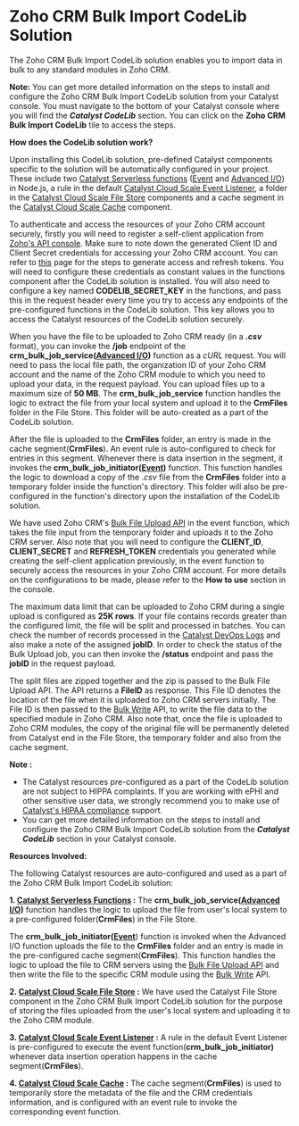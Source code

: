 # Zoho CRM Bulk Import CodeLib Solution

The Zoho CRM Bulk Import CodeLib solution enables you to import data in bulk to any standard modules in Zoho CRM.

**Note:** You can get more detailed information on the steps to install and configure the Zoho CRM Bulk Import CodeLib solution from your Catalyst console. You must navigate to the bottom of your Catalyst console where you will find the **_Catalyst CodeLib_** section. You can click on the **Zoho CRM Bulk Import CodeLib** tile to access the steps.

**How does the CodeLib solution work?**

Upon installing this CodeLib solution, pre-defined Catalyst components specific to the solution will be automatically configured in your project. These include two [Catalyst Serverless functions](https://catalyst.zoho.com/help/functions.html) ([Event](https://catalyst.zoho.com/help/event-functions.html) and [Advanced I/O](https://catalyst.zoho.com/help/advancedio-functions.html)) in Node.js, a rule in the default [Catalyst Cloud Scale Event Listener](https://catalyst.zoho.com/help/event-listeners.html), a folder in the [Catalyst Cloud Scale File Store](https://catalyst.zoho.com/help/file-store.html) components and a cache segment in the [Catalyst Cloud Scale Cache](https://catalyst.zoho.com/help/cache.html) component.

To authenticate and access the resources of your Zoho CRM account securely, firstly you will need to register a self-client application from [Zoho&#39;s API console](https://api-console.zoho.com/). Make sure to note down the generated Client ID and Client Secret credentials for accessing your Zoho CRM account. You can refer to [this](https://catalyst.zoho.com/help/api/introduction/access-and-refresh.html) page for the steps to generate access and refresh tokens. You will need to configure these credentials as constant values in the functions component after the CodeLib solution is installed. You will also need to configure a key named **CODELIB_SECRET_KEY** in the functions, and pass this in the request header every time you try to access any endpoints of the pre-configured functions in the CodeLib solution. This key allows you to access the Catalyst resources of the CodeLib solution securely.

When you have the file to be uploaded to Zoho CRM ready (in a **_.csv_** format), you can invoke the **/job** endpoint of the **crm_bulk_job_service([Advanced I/O](https://catalyst.zoho.com/help/advancedio-functions.html))** function as a _cURL_ request. You will need to pass the local file path, the organization ID of your Zoho CRM account and the name of the Zoho CRM module to which you need to upload your data, in the request payload. You can upload files up to a maximum size of **50 MB**. The **crm_bulk_job_service** function handles the logic to extract the file from your local system and upload it to the **CrmFiles** folder in the File Store. This folder will be auto-created as a part of the CodeLib solution.

After the file is uploaded to the **CrmFiles** folder, an entry is made in the cache segment(**CrmFiles**). An event rule is auto-configured to check for entries in this segment. Whenever there is data insertion in the segment, it invokes the **crm_bulk_job_initiator([Event](https://catalyst.zoho.com/help/event-functions.html))** function. This function handles the logic to download a copy of the ._csv_ file from the **CrmFiles** folder into a temporary folder inside the function's directory. This folder will also be pre-configured in the function's directory upon the installation of the CodeLib solution.

We have used Zoho CRM's [Bulk File Upload API](https://www.zoho.com/crm/developer/docs/api/v3/bulk-write/upload-file.html) in the event function, which takes the file input from the temporary folder and uploads it to the Zoho CRM server. Also note that you will need to configure the **CLIENT_ID**, **CLIENT_SECRET** and **REFRESH_TOKEN** credentials you generated while creating the self-client application previously, in the event function to securely access the resources in your Zoho CRM account. For more details on the configurations to be made, please refer to the **How to use** section in the console.

The maximum data limit that can be uploaded to Zoho CRM during a single upload is configured as **25K rows**. If your file contains records greater than the configured limit, the file will be split and processed in batches. You can check the number of records processed in the [Catalyst DevOps Logs](https://catalyst.zoho.com/help/logs.html) and also make a note of the assigned **jobID**. In order to check the status of the Bulk Upload job, you can then invoke the **/status** endpoint and pass the **jobID** in the request payload.

The split files are zipped together and the zip is passed to the Bulk File Upload API. The API returns a **FileID** as response. This File ID denotes the location of the file when it is uploaded to Zoho CRM servers initially. The File ID is then passed to the [Bulk Write](https://www.zoho.com/crm/developer/docs/api/v3/bulk-write/create-job.html) API, to write the file data to the specified module in Zoho CRM. Also note that, once the file is uploaded to Zoho CRM modules, the copy of the original file will be permanently deleted from Catalyst end in the File Store, the temporary folder and also from the cache segment.

**Note :**

- The Catalyst resources pre-configured as a part of the CodeLib solution are not subject to HIPPA complaints. If you are working with ePHI and other sensitive user data, we strongly recommend you to make use of [Catalyst's HIPAA compliance](https://catalyst.zoho.com/help/hipaa-compliance.html) support.
- You can get more detailed information on the steps to install and configure the Zoho CRM Bulk Import CodeLib solution from the **_Catalyst CodeLib_** section in your Catalyst console.

**Resources Involved:**

The following Catalyst resources are auto-configured and used as a part of the Zoho CRM Bulk Import CodeLib solution:

**1. [Catalyst Serverless Functions](https://catalyst.zoho.com/help/functions.html) :** The **crm_bulk_job_service([Advanced I/O](https://catalyst.zoho.com/help/advancedio-functions.html))** function handles the logic to upload the file from user's local system to a pre-configured folder(**CrmFiles**) in the File Store.

The **crm_bulk_job_initiator([Event](https://catalyst.zoho.com/help/event-functions.html)**) function is invoked when the Advanced I/O function uploads the file to the **CrmFiles** folder and an entry is made in the pre-configured cache segment(**CrmFiles**). This function handles the logic to upload the file to CRM servers using the [Bulk File Upload API](https://www.zoho.com/crm/developer/docs/api/v3/bulk-write/upload-file.html) and then write the file to the specific CRM module using the [Bulk Write](https://www.zoho.com/crm/developer/docs/api/v3/bulk-write/create-job.html) API.

**2. [Catalyst Cloud Scale File Store](https://catalyst.zoho.com/help/file-store.html) :** We have used the Catalyst File Store component in the Zoho CRM Bulk Import CodeLib solution for the purpose of storing the files uploaded from the user's local system and uploading it to the Zoho CRM module.

**3. [Catalyst Cloud Scale Event Listener](https://catalyst.zoho.com/help/event-listeners.html) :** A rule in the default Event Listener is pre-configured to execute the event function(**crm_bulk_job_initiator)** whenever data insertion operation happens in the cache segment(**CrmFiles**).

**4. [Catalyst Cloud Scale Cache](https://catalyst.zoho.com/help/cache.html) :** The cache segment(**CrmFiles**) is used to temporarily store the metadata of the file and the CRM credentials information, and is configured with an event rule to invoke the corresponding event function.
